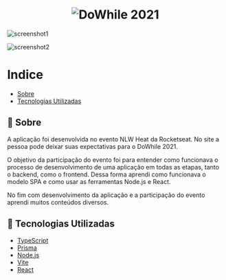 <h1 align="center">
  <img src="https://user-images.githubusercontent.com/79796985/152643640-ebe15064-6148-4a9e-95f3-ee78e11ee881.png" alt="DoWhile 2021" />
</h1>

<div>
  
  ![screenshot1](https://user-images.githubusercontent.com/79796985/152645305-67ac2d6f-424c-469a-80f0-1e1947d5d22b.png)
  
  ![screenshot2](https://user-images.githubusercontent.com/79796985/152645341-581cf95a-a660-40b7-9ba4-1e70e8ec1c3a.png)

</div>

# Indice
- [Sobre](#-sobre)
- [Tecnologias Utilizadas](#-tecnologias-utilizadas)

## 🧾 Sobre
A aplicação foi desenvolvida no evento NLW Heat da Rocketseat. No site a pessoa pode deixar suas expectativas para o DoWhile 2021.

O objetivo da participação do evento foi para entender como funcionava o processo de desenvolvimento de uma aplicação em todas as etapas, tanto o backend, como o frontend. Dessa forma aprendi como funcionava o modelo SPA e como usar as ferramentas Node.js e React.

No fim com desenvolvimento da aplicação e a participação do evento aprendi muitos conteúdos diversos.

## 🚀 Tecnologias Utilizadas
- [TypeScript](https://www.typescriptlang.org/)
- [Prisma](https://www.prisma.io/)
- [Node.js](https://nodejs.org/en/)
- [Vite](https://vitejs.dev/)
- [React](https://pt-br.reactjs.org/)
